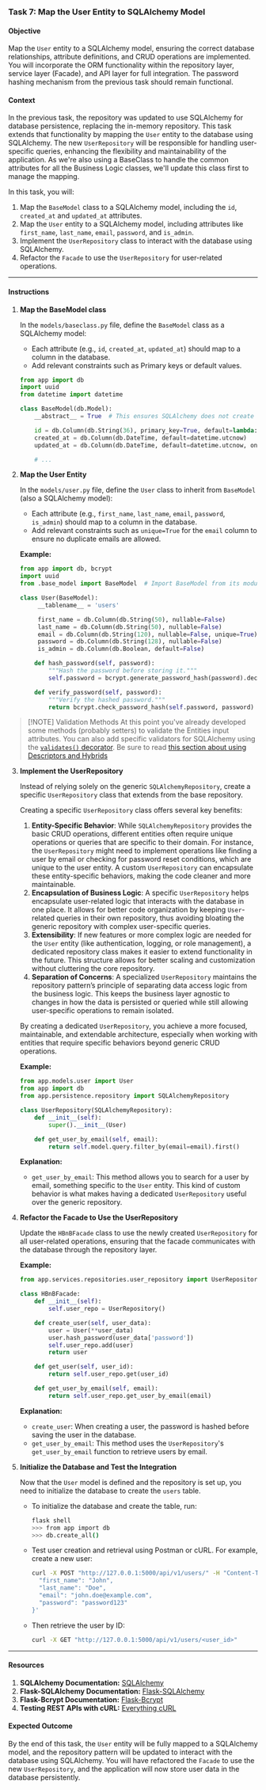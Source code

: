 ### Task 7: Map the User Entity to SQLAlchemy Model

#### Objective
Map the `User` entity to a SQLAlchemy model, ensuring the correct database relationships, attribute definitions, and CRUD operations are implemented. You will incorporate the ORM functionality within the repository layer, service layer (Facade), and API layer for full integration. The password hashing mechanism from the previous task should remain functional.

#### Context
In the previous task, the repository was updated to use SQLAlchemy for database persistence, replacing the in-memory repository. This task extends that functionality by mapping the `User` entity to the database using SQLAlchemy. The new `UserRepository` will be responsible for handling user-specific queries, enhancing the flexibility and maintainability of the application.
As we're also using a BaseClass to handle the common attributes for all the Business Logic classes, we'll update this class first to manage the mapping.

In this task, you will:
1. Map the `BaseModel` class to a SQLAlchemy model, including the `id`, `created_at` and `updated_at` attributes.
2. Map the `User` entity to a SQLAlchemy model, including attributes like `first_name`, `last_name`, `email`, `password`, and `is_admin`.
3. Implement the `UserRepository` class to interact with the database using SQLAlchemy.
4. Refactor the `Facade` to use the `UserRepository` for user-related operations.

---

#### Instructions


1. **Map the BaseModel class**

   In the `models/baseclass.py` file, define the `BaseModel` class as a SQLAlchemy model:
   - Each attribute (e.g., `id`, `created_at`, `updated_at`) should map to a column in the database.
   - Add relevant constraints such as Primary keys or default values.

    ```python
    from app import db
    import uuid
    from datetime import datetime

    class BaseModel(db.Model):
        __abstract__ = True  # This ensures SQLAlchemy does not create a table for BaseModel

        id = db.Column(db.String(36), primary_key=True, default=lambda: str(uuid.uuid4()))
        created_at = db.Column(db.DateTime, default=datetime.utcnow)
        updated_at = db.Column(db.DateTime, default=datetime.utcnow, onupdate=datetime.utcnow)

        # ...
    ```

2. **Map the User Entity**

   In the `models/user.py` file, define the `User` class to inherit from `BaseModel` (also a SQLAlchemy model):
   - Each attribute (e.g., `first_name`, `last_name`, `email`, `password`, `is_admin`) should map to a column in the database.
   - Add relevant constraints such as `unique=True` for the `email` column to ensure no duplicate emails are allowed.
   
   **Example:**
   ```python
   from app import db, bcrypt
   import uuid
   from .base_model import BaseModel  # Import BaseModel from its module

   class User(BaseModel):
        __tablename__ = 'users'

        first_name = db.Column(db.String(50), nullable=False)
        last_name = db.Column(db.String(50), nullable=False)
        email = db.Column(db.String(120), nullable=False, unique=True)
        password = db.Column(db.String(128), nullable=False)
        is_admin = db.Column(db.Boolean, default=False)
   
       def hash_password(self, password):
           """Hash the password before storing it."""
           self.password = bcrypt.generate_password_hash(password).decode('utf-8')
   
       def verify_password(self, password):
           """Verify the hashed password."""
           return bcrypt.check_password_hash(self.password, password)
   ```

> [!NOTE] Validation Methods
> At this point you've already developed some methods (probably setters) to validate the Entities input attributes. You can also add specific validators for SQLAlchemy using the [`validates()` decorator](https://docs.sqlalchemy.org/en/20/orm/mapped_attributes.html).
> Be sure to read [this section about using Descriptors and Hybrids](https://docs.sqlalchemy.org/en/20/orm/mapped_attributes.html#using-descriptors-and-hybrids)

3. **Implement the UserRepository**

   Instead of relying solely on the generic `SQLAlchemyRepository`, create a specific `UserRepository` class that extends from the base repository.

   Creating a specific `UserRepository` class offers several key benefits:
  
   1. **Entity-Specific Behavior**: While `SQLAlchemyRepository` provides the basic CRUD operations, different entities often require unique operations or queries that are specific to their domain. For instance, the `UserRepository` might need to implement operations like finding a user by email or checking for password reset conditions, which are unique to the user entity. A custom `UserRepository` can encapsulate these entity-specific behaviors, making the code cleaner and more maintainable. 
   2. **Encapsulation of Business Logic**: A specific `UserRepository` helps encapsulate user-related logic that interacts with the database in one place. It allows for better code organization by keeping `User`-related queries in their own repository, thus avoiding bloating the generic repository with complex user-specific queries.
   3. **Extensibility**: If new features or more complex logic are needed for the `User` entity (like authentication, logging, or role management), a dedicated repository class makes it easier to extend functionality in the future. This structure allows for better scaling and customization without cluttering the core repository.
   4. **Separation of Concerns**: A specialized `UserRepository` maintains the repository pattern’s principle of separating data access logic from the business logic. This keeps the business layer agnostic to changes in how the data is persisted or queried while still allowing user-specific operations to remain isolated.
  
   By creating a dedicated `UserRepository`, you achieve a more focused, maintainable, and extendable architecture, especially when working with entities that require specific behaviors beyond generic CRUD operations.

   **Example:**
   ```python
   from app.models.user import User
   from app import db
   from app.persistence.repository import SQLAlchemyRepository

   class UserRepository(SQLAlchemyRepository):
       def __init__(self):
           super().__init__(User)

       def get_user_by_email(self, email):
           return self.model.query.filter_by(email=email).first()
   ```

   **Explanation:**
   - `get_user_by_email`: This method allows you to search for a user by email, something specific to the `User` entity. This kind of custom behavior is what makes having a dedicated `UserRepository` useful over the generic repository.

4. **Refactor the Facade to Use the UserRepository**

   Update the `HBnBFacade` class to use the newly created `UserRepository` for all user-related operations, ensuring that the facade communicates with the database through the repository layer.

   **Example:**
   ```python
   from app.services.repositories.user_repository import UserRepository

   class HBnBFacade:
       def __init__(self):
           self.user_repo = UserRepository()

       def create_user(self, user_data):
           user = User(**user_data)
           user.hash_password(user_data['password'])
           self.user_repo.add(user)
           return user

       def get_user(self, user_id):
           return self.user_repo.get(user_id)

       def get_user_by_email(self, email):
           return self.user_repo.get_user_by_email(email)
   ```

   **Explanation:**
   - `create_user`: When creating a user, the password is hashed before saving the user in the database.
   - `get_user_by_email`: This method uses the `UserRepository`'s `get_user_by_email` function to retrieve users by email.

5. **Initialize the Database and Test the Integration**

   Now that the `User` model is defined and the repository is set up, you need to initialize the database to create the `users` table.

   - To initialize the database and create the table, run:
     ```bash
     flask shell
     >>> from app import db
     >>> db.create_all()
     ```

   - Test user creation and retrieval using Postman or cURL. For example, create a new user:
     ```bash
     curl -X POST "http://127.0.0.1:5000/api/v1/users/" -H "Content-Type: application/json" -d '{
       "first_name": "John",
       "last_name": "Doe",
       "email": "john.doe@example.com",
       "password": "password123"
     }'
     ```

   - Then retrieve the user by ID:
     ```bash
     curl -X GET "http://127.0.0.1:5000/api/v1/users/<user_id>"
     ```

---

#### Resources
1. **SQLAlchemy Documentation:** [SQLAlchemy](https://docs.sqlalchemy.org/en/14/)
2. **Flask-SQLAlchemy Documentation:** [Flask-SQLAlchemy](https://flask-sqlalchemy.palletsprojects.com/en/2.x/)
3. **Flask-Bcrypt Documentation:** [Flask-Bcrypt](https://flask-bcrypt.readthedocs.io/en/latest/)
4. **Testing REST APIs with cURL:** [Everything cURL](https://everything.curl.dev/)

#### Expected Outcome
By the end of this task, the `User` entity will be fully mapped to a SQLAlchemy model, and the repository pattern will be updated to interact with the database using SQLAlchemy. You will have refactored the `Facade` to use the new `UserRepository`, and the application will now store user data in the database persistently.
